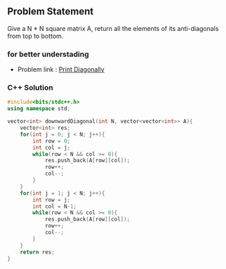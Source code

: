 ## Problem Statement

Give a N * N square matrix A, return all the elements of its anti-diagonals from top to bottom.

### for better understading
- Problem link : [Print Diagonally](https://www.geeksforgeeks.org/problems/print-diagonally4331/1?page=1&category=Matrix&status=solved&sortBy=submissions)

### C++ Solution

```cpp
#include<bits/stdc++.h>
using namespace std;

vector<int> downwardDiagonal(int N, vector<vector<int>> A){
	vector<int> res;
	for(int j = 0; j < N; j++){
	    int row = 0;
	    int col = j;
	    while(row < N && col >= 0){
	        res.push_back(A[row][col]);
	        row++;
	        col--;
	    }
	}
	for(int j = 1; j < N; j++){
	    int row = j;
	    int col = N-1;
	    while(row < N && col >= 0){
	        res.push_back(A[row][col]);
	        row++;
	        col--;
	    }
	}
	return res;
}
```